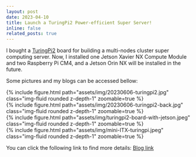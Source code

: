 ```yaml
---
layout: post
date: 2023-04-10 
title: Launch a TuringPi2 Power-efficient Super Server!
inline: false
related_posts: true
---
```


I bought a [TuringPi2](https://turingpi.com/product/turing-pi-2/)  board for building a multi-nodes cluster super computing server. Now, I installed one Jetson Xavier NX Compute Module and two Raspberry Pi CM4, and a Jetson Orin NX will be installed in the future.

Some pictures and my blogs can be accessed bellow:

<div class="row mt-3">
    <div class="col-sm mt-3 mt-md-0">
        {% include figure.html path="assets/img/20230606-turingpi2.jpg" class="img-fluid rounded z-depth-1" zoomable=true %}
    </div>
    <div class="col-sm mt-3 mt-md-0">
        {% include figure.html path="assets/img/20230606-turingpi2-back.jpg" class="img-fluid rounded z-depth-1" zoomable=true %}
    </div>
</div>

<div class="row mt-3">
    <div class="col-sm mt-3 mt-md-0">
        {% include figure.html path="assets/img/turingpi2-board-with-jetson.jpeg" class="img-fluid rounded z-depth-1" zoomable=true %}
    </div>
    <div class="col-sm mt-3 mt-md-0">
        {% include figure.html path="assets/img/mini-ITX-turingpi.jpeg" class="img-fluid rounded z-depth-1" zoomable=true %}
    </div>
</div>

You can click the following link to find more details:
[Blog link](https://www.gputek.cn:8093/2023/06/06/011-ClusterSuperComputing/01-TuringPi/TuringPi2%E5%AE%89%E8%A3%85Jetson-Xavier-NX%E6%A8%A1%E7%BB%84/index.html)
